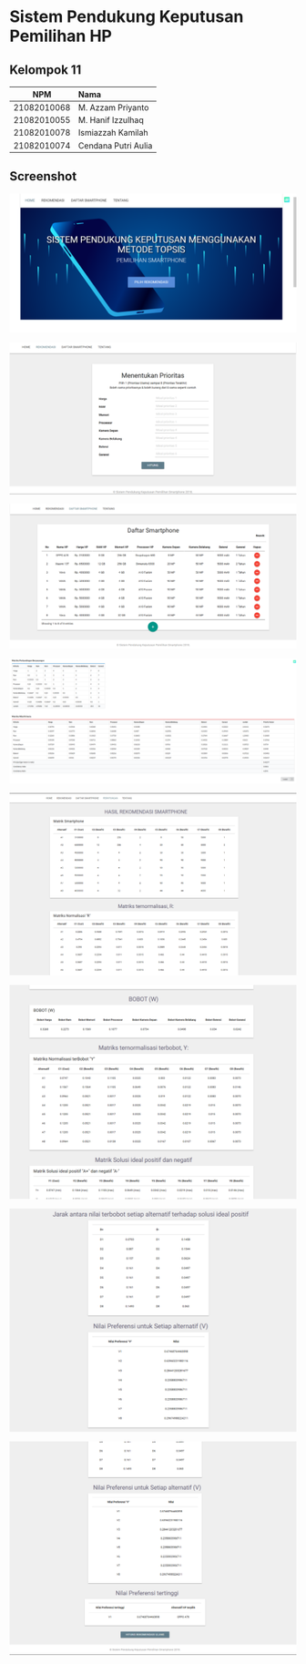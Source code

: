 # Sistem Pendukung Keputusan Pemilihan HP

## Kelompok 11
NPM | Nama
:---:|:---|
21082010068 | M. Azzam Priyanto
21082010055 | M. Hanif Izzulhaq
21082010078 | Ismiazzah Kamilah 
21082010074 | Cendana Putri Aulia

## Screenshot
![](./ss/a.PNG)

![](./ss/b.PNG)

![](./ss/c.PNG)

![](./ss/d.PNG)

![](./ss/e.PNG)

![](./ss/f.PNG)

![](./ss/g.PNG)

![](./ss/h.PNG)